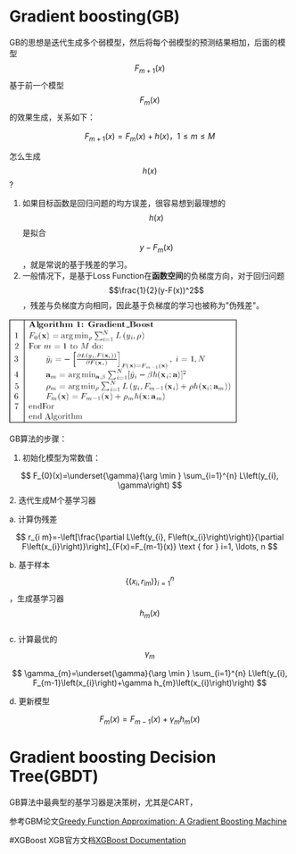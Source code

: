 # Gradient boosting\(GB\)

GB的思想是迭代生成多个弱模型，然后将每个弱模型的预测结果相加，后面的模型$$F_{m+1}(x)$$基于前一个模型$$F_m(x)$$的效果生成，关系如下：


$$
F_{m+1}(x)=F_{m}(x)+h(x)，1 \leq m \leq M
$$


怎么生成$$h(x)$$ ?  
1. 如果目标函数是回归问题的均方误差，很容易想到最理想的$$h(x)$$是拟合 $$y-F_m(x)$$，就是常说的基于残差的学习。  
2. 一般情况下，是基于Loss Function在**函数空间**的负梯度方向，对于回归问题$$\frac{1}{2}(y-F(x))^2$$，残差与负梯度方向相同，因此基于负梯度的学习也被称为"伪残差"。

![](/assets/import.png)

GB算法的步骤：  
1. 初始化模型为常数值：


$$
F_{0}(x)=\underset{\gamma}{\arg \min } \sum_{i=1}^{n} L\left(y_{i}, \gamma\right)
$$
2. 迭代生成M个基学习器  

a. 计算伪残差


$$
   r_{i m}=-\left[\frac{\partial L\left(y_{i}, F\left(x_{i}\right)\right)}{\partial F\left(x_{i}\right)}\right]_{F(x)=F_{m-1}(x)} \text { for } i=1, \ldots, n
$$


b. 基于样本$$\left\{\left(x_{i}, r_{i m}\right)\right\}_{i=1}^{n}$$，生成基学习器$$h_m(x)$$  
   c. 计算最优的$$\gamma_m$$


$$
   \gamma_{m}=\underset{\gamma}{\arg \min } \sum_{i=1}^{n} L\left(y_{i}, F_{m-1}\left(x_{i}\right)+\gamma h_{m}\left(x_{i}\right)\right)
$$


d. 更新模型


$$
   F_{m}(x)=F_{m-1}(x)+\gamma_{m} h_{m}(x)
$$


# Gradient boosting Decision Tree\(GBDT\)

GB算法中最典型的基学习器是决策树，尤其是CART，

参考GBM论文[Greedy Function Approximation: A Gradient Boosting Machine](https://statweb.stanford.edu/~jhf/ftp/trebst.pdf)

#XGBoost
XGB官方文档[XGBoost Documentation](https://xgboost.readthedocs.io/en/latest/index.html)



